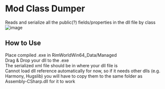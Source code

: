 # Mod Class Dumper
Reads and serialize all the public(?) fields/properties in the dll file by class
![image](https://user-images.githubusercontent.com/11086210/219307472-1b856051-55ed-45b9-b49f-2b73c70f57d1.png)

<h2>How to Use</h2>
Place compiled .exe in RimWorldWin64_Data/Managed<br/>
Drag & Drop your dll to the .exe<br/>
The serialized xml file should be in where your dll file is<br/>
Cannot load dll reference automatically for now, so if it needs other dlls (e.g. Harmony, Hugslib) you will have to copy them to the same folder as Assembly-CSharp.dll for it to work
